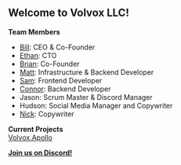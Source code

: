 ## Welcome to Volvox LLC!

**Team Members**

- [Bill](https://github.com/BillChirico): CEO & Co-Founder
- [Ethan](https://github.com/Ethan-Guest): CTO
- [Brian](https://github.com/brianebeling): Co-Founder
- [Matt](https://github.com/mhallmark): Infrastructure & Backend Developer
- [Sam](https://github.com/codingsamuel): Frontend Developer
- [Connor](https://github.com/cxnky/cxnky): Backend Developer
- Jason: Scrum Master & Discord Manager
- Hudson: Social Media Manager and Copywriter
- [Nick](https://github.com/NickSchiazzano): Copywriter

**Current Projects**\
[Volvox.Apollo](http://24.199.116.15:3000/demo)

**[Join us on Discord!](https://discord.gg/Y6BgvsWuNU)**
